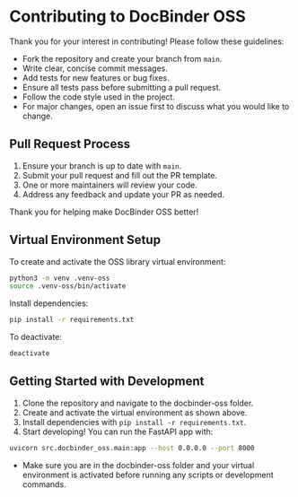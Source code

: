 # Contributing to DocBinder OSS

Thank you for your interest in contributing! Please follow these guidelines:

- Fork the repository and create your branch from `main`.
- Write clear, concise commit messages.
- Add tests for new features or bug fixes.
- Ensure all tests pass before submitting a pull request.
- Follow the code style used in the project.
- For major changes, open an issue first to discuss what you would like to change.

## Pull Request Process
1. Ensure your branch is up to date with `main`.
2. Submit your pull request and fill out the PR template.
3. One or more maintainers will review your code.
4. Address any feedback and update your PR as needed.

Thank you for helping make DocBinder OSS better!

## Virtual Environment Setup

To create and activate the OSS library virtual environment:

```zsh
python3 -m venv .venv-oss
source .venv-oss/bin/activate
```

Install dependencies:

```zsh
pip install -r requirements.txt
```

To deactivate:
```zsh
deactivate
```

## Getting Started with Development

1. Clone the repository and navigate to the docbinder-oss folder.
2. Create and activate the virtual environment as shown above.
3. Install dependencies with `pip install -r requirements.txt`.
4. Start developing! You can run the FastAPI app with:

```zsh
uvicorn src.docbinder_oss.main:app --host 0.0.0.0 --port 8000
```

- Make sure you are in the docbinder-oss folder and your virtual environment is activated before running any scripts or development commands.



